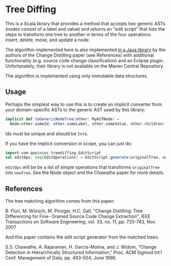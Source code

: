 # Tree Diffing

This is a Scala library that provides a method that accepts two generic ASTs
(nodes consist of a label and value) and returns an "edit script" that lists
the steps to transform one tree to another in terms of the four operations:
insert, delete, move, and update a node.

The algorithm implemented here is also implemented [in a Java
library](https://bitbucket.org/sealuzh/tools-changedistiller) by the authors of
the Change Distilling paper (see References) with additional functionality
(e.g. source code change classification) and an Eclipse plugin.  Unfortunately,
their library is not available on the Maven Central Repository.

The algorithm is implemented using only immutable data structures.


## Usage

Perhaps the simplest way to use this is to create an implicit converter from
your domain-specific ASTs to the generic AST used by this library:

```scala
implicit def toGenericNodeTree(other: MyASTNode) =
  Node(other.someId, other.someLabel, other.someValue, other.children)
```

Ids must be unique and should be `Int`s.

If you have the implicit conversion in scope, you can just do:

```scala
import com.quoininc.treediffing.EditScript
val editOps: Seq[EditOperations] = EditScript.generate(originalTree, newTree)
```

`editOps` will be be a list of simple operations that transforms
`originalTree` into `newTree`.  See the Node object and the Chawathe paper for
more details.

## References

The tree matching algorithm comes from this paper:

B. Fluri, M. Würsch, M. Pinzger, H.C. Gall, "Change Distilling: Tree
Differencing for Fine- Grained Source Code Change Extraction", IEEE
Transactions on Software Engineering, vol. 33, no. 11, pp. 725-743, Nov. 2007

And this paper contains the edit script generator from the matched trees:

S.S. Chawathe, A. Rajaraman, H. Garcia-Molina, and J. Widom, “Change
Detection in Hierarchically Structured Information,” Proc. ACM Sigmod Int’l
Conf. Management of Data, pp. 493-504, June 1996.
